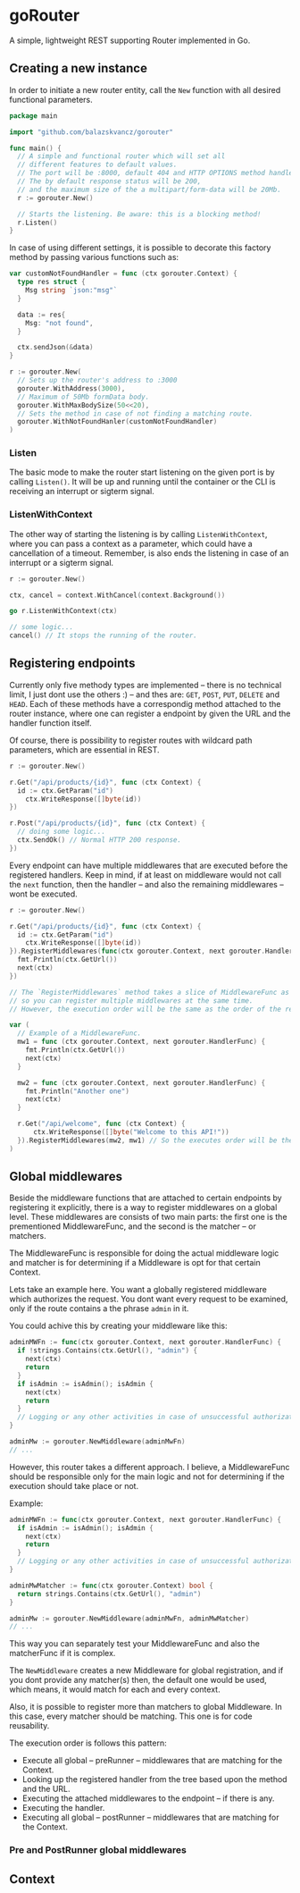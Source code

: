 # goRouter

A simple, lightweight REST supporting Router implemented in Go. 

## Creating a new instance

In order to initiate a new router entity, call the `New` function with all desired functional parameters.

```go
package main

import "github.com/balazskvancz/gorouter"

func main() {
  // A simple and functional router which will set all 
  // different features to default values. 
  // The port will be :8000, default 404 and HTTP OPTIONS method handler.
  // The by default response status will be 200,
  // and the maximum size of the a multipart/form-data will be 20Mb.
  r := gorouter.New()

  // Starts the listening. Be aware: this is a blocking method!
  r.Listen()
}
```

In case of using different settings, it is possible to decorate this factory method by passing various functions such as:

```go
var customNotFoundHandler = func (ctx gorouter.Context) {
  type res struct {
    Msg string `json:"msg"`
  }

  data := res{
    Msg: "not found",
  }

  ctx.sendJson(&data)
}

r := gorouter.New(
  // Sets up the router's address to :3000
  gorouter.WithAddress(3000),
  // Maximum of 50Mb formData body.
  gorouter.WithMaxBodySize(50<<20),
  // Sets the method in case of not finding a matching route.
  gorouter.WithNotFoundHanler(customNotFoundHandler) 
)
```

### Listen

The basic mode to make the router start listening on the given port is by calling `Listen()`. It will be up and running until the container or the CLI is receiving an interrupt or sigterm signal.

### ListenWithContext

The other way of starting the listening is by calling `ListenWithContext`, where you can pass a context as a parameter, which could have a cancellation of a timeout. Remember, is also ends the listening in case of an interrupt or a sigterm signal.

```go
r := gorouter.New()

ctx, cancel = context.WithCancel(context.Background())

go r.ListenWithContext(ctx)

// some logic...
cancel() // It stops the running of the router.
```

## Registering endpoints

Currently only five methody types are implemented – there is no technical limit, I just dont use the others :) – and thes are: `GET`, `POST`, `PUT`, `DELETE` and `HEAD`. Each of these methods have a correspondig method attached to the router instance, where one can register a endpoint by given the URL and the handler function itself.

Of course, there is possibility to register routes with wildcard path parameters, which are essential in REST.

```go
r := gorouter.New()

r.Get("/api/products/{id}", func (ctx Context) {
  id := ctx.GetParam("id")
	ctx.WriteResponse([]byte(id))
})

r.Post("/api/products/{id}", func (ctx Context) {
  // doing some logic...
  ctx.SendOk() // Normal HTTP 200 response.
})
```

Every endpoint can have multiple middlewares that are executed before the registered handlers. Keep in mind, if at least on middleware would not call the `next` function, then the handler – and also the remaining middlewares – wont be executed.

```go
r := gorouter.New()

r.Get("/api/products/{id}", func (ctx Context) {
  id := ctx.GetParam("id")
	ctx.WriteResponse([]byte(id))
}).RegisterMiddlewares(func(ctx gorouter.Context, next gorouter.HandlerFunc) {
  fmt.Println(ctx.GetUrl())
  next(ctx)
})

// The `RegisterMiddlewares` method takes a slice of MiddlewareFunc as parameters, 
// so you can register multiple middlewares at the same time.
// However, the execution order will be the same as the order of the registration.

var (
  // Example of a MiddlewareFunc.
  mw1 = func (ctx gorouter.Context, next gorouter.HandlerFunc) {
    fmt.Println(ctx.GetUrl())
    next(ctx)
  }

  mw2 = func (ctx gorouter.Context, next gorouter.HandlerFunc) {
    fmt.Println("Another one")
    next(ctx)
  }

  r.Get("/api/welcome", func (ctx Context) {
	  ctx.WriteResponse([]byte("Welcome to this API!"))
  }).RegisterMiddlewares(mw2, mw1) // So the executes order will be the mw2, mw1 and the handler.
)

```

## Global middlewares

Beside the middleware functions that are attached to certain endpoints by registering it explicitly, there is a way to register middlewares on a global level. These middlewares are consists of two main parts: the first one is the prementioned MiddlewareFunc, and the second is the matcher – or matchers.

The MiddlewareFunc is responsible for doing the actual middleware logic and matcher is for determining if a Middleware is opt for that certain Context.

Lets take an example here. You want a globally registered middleware which authorizes the request. You dont want every request to be examined, only if the route contains a the phrase `admin` in it.

You could achive this by creating your middleware like this:

```go
adminMWFn := func(ctx gorouter.Context, next gorouter.HandlerFunc) {
  if !strings.Contains(ctx.GetUrl(), "admin") {
    next(ctx)
    return
  }
  if isAdmin := isAdmin(); isAdmin {
    next(ctx)
    return
  }
  // Logging or any other activities in case of unsuccessful authorization.
}

adminMw := gorouter.NewMiddleware(adminMwFn)
// ...
```

However, this router takes a different approach. I believe, a MiddlewareFunc should be responsible only for the main logic and not for determining if the execution should take place or not.

Example: 

```go
adminMWFn := func(ctx gorouter.Context, next gorouter.HandlerFunc) {
  if isAdmin := isAdmin(); isAdmin {
    next(ctx)
    return
  }
  // Logging or any other activities in case of unsuccessful authorization.
}

adminMwMatcher := func(ctx gorouter.Context) bool {
  return strings.Contains(ctx.GetUrl(), "admin") 
}

adminMw := gorouter.NewMiddleware(adminMwFn, adminMwMatcher)
// ...
```

This way you can separately test your MiddlewareFunc and also the matcherFunc if it is complex.

The `NewMiddleware` creates a new Middleware for global registration, and if you dont provide any matcher(s) then, the default one would be used, which means, it would match for each and every context.

Also, it is possible to register more than matchers to global Middleware. In this case, every matcher should be matching. This one is for code reusability.

The execution order is follows this pattern:
  - Execute all global – preRunner – middlewares that are matching for the Context.
  - Looking up the registered handler from the tree based upon the method and the URL.
  - Executing the attached middlewares to the endpoint – if there is any.
  - Executing the handler.
  - Executing all global – postRunner – middlewares that are matching for the Context.

### Pre and PostRunner global middlewares

## Context